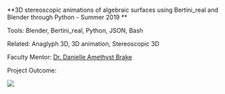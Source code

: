 **3D stereoscopic animations of algebraic surfaces using Bertini_real and Blender through Python - Summer 2019 **

Tools: Blender, Bertini_real, Python, JSON, Bash

Related: Anaglyph 3D, 3D animation, Stereoscopic 3D

Faculty Mentor: [Dr. Danielle Amethyst Brake](https://danielleamethyst.org/)

Project Outcome:

<img src="https://github.com/foongminwong/3d-stereoscopic-animation/blob/master/3d-movies-by-pyscript/20190723_gif/gif/family/both_multi.gif">

